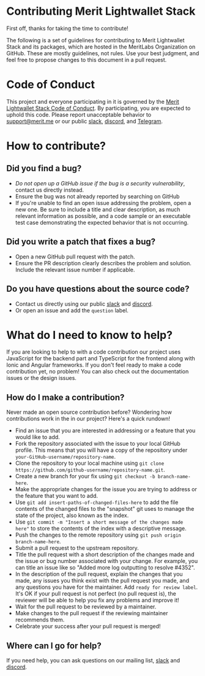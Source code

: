 # Contributing Merit Lightwallet Stack

First off, thanks for taking the time to contribute!

The following is a set of guidelines for contributing to Merit Lightwallet Stack and its packages, which are hosted in the MeritLabs Organization on GitHub. These are mostly guidelines, not rules. Use your best judgment, and feel free to propose changes to this document in a pull request.

# Code of Conduct

This project and everyone participating in it is governed by the [Merit Lightwallet Stack Code of Conduct](CODE_OF_CONDUCT.md). By participating, you are expected to uphold this code. Please report unacceptable behavior to support@merit.me or our public [slack](https://slackin.merit.me/), [discord](https://discordapp.com/invite/X3v3n3b), and [Telegram](https://t.me/meritocracy).

# How to contribute?

## Did you find a bug?

* *Do not open up a GitHub issue if the bug is a security vulnerability*, contact us directly instead.
* Ensure the bug was not already reported by searching on GitHub
* If you're unable to find an open issue addressing the problem, open a new one. Be sure to include a title and clear description, as much relevant information as possible, and a code sample or an executable test case demonstrating the expected behavior that is not occurring.

## Did you write a patch that fixes a bug?

* Open a new GitHub pull request with the patch.
* Ensure the PR description clearly describes the problem and solution. Include the relevant issue number if applicable.

## Do you have questions about the source code?

* Contact us directly using our public [slack](https://slackin.merit.me/) and [discord](https://discordapp.com/invite/X3v3n3b).
* Or open an issue and add the `question` label.

# What do I need to know to help?

If you are looking to help to with a code contribution our project uses JavaScript for the backend part and TypeScript for the frontend along with Ionic and Angular frameworks. If you don't feel ready to make a code contribution yet, no problem! You can also check out the documentation issues or the design issues.

## How do I make a contribution?

Never made an open source contribution before? Wondering how contributions work in the in our project? Here's a quick rundown!

* Find an issue that you are interested in addressing or a feature that you would like to add.
* Fork the repository associated with the issue to your local GitHub profile. This means that you will have a copy of the repository under `your-GitHub-username/repository-name`.
* Clone the repository to your local machine using `git clone https://github.com/github-username/repository-name.git`.
* Create a new branch for your fix using `git checkout -b branch-name-here`.
* Make the appropriate changes for the issue you are trying to address or the feature that you want to add.
* Use `git add insert-paths-of-changed-files-here` to add the file contents of the changed files to the "snapshot" git uses to manage the state of the project, also known as the index.
* Use `git commit -m "Insert a short message of the changes made here"` to store the contents of the index with a descriptive message.
* Push the changes to the remote repository using `git push origin branch-name-here`.
* Submit a pull request to the upstream repository.
* Title the pull request with a short description of the changes made and the issue or bug number associated with your change. For example, you can title an issue like so "Added more log outputting to resolve #4352".
* In the description of the pull request, explain the changes that you made, any issues you think exist with the pull request you made, and any questions you have for the maintainer. Add `ready for review label`. It's OK if your pull request is not perfect (no pull request is), the reviewer will be able to help you fix any problems and improve it!
* Wait for the pull request to be reviewed by a maintainer.
* Make changes to the pull request if the reviewing maintainer recommends them.
* Celebrate your success after your pull request is merged!

## Where can I go for help?

If you need help, you can ask questions on our mailing list, [slack](https://slackin.merit.me/) and [discord](https://discordapp.com/invite/X3v3n3b).
